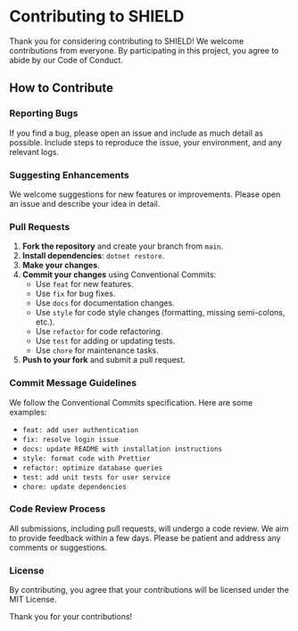 # Contributing to SHIELD

Thank you for considering contributing to SHIELD! We welcome contributions from everyone. By participating in this project, you agree to abide by our Code of Conduct.

## How to Contribute

### Reporting Bugs

If you find a bug, please open an issue and include as much detail as possible. Include steps to reproduce the issue, your environment, and any relevant logs.

### Suggesting Enhancements

We welcome suggestions for new features or improvements. Please open an issue and describe your idea in detail.

### Pull Requests

1. **Fork the repository** and create your branch from `main`.
2. **Install dependencies**: `dotnet restore`.
3. **Make your changes**.
4. **Commit your changes** using Conventional Commits:
   - Use `feat` for new features.
   - Use `fix` for bug fixes.
   - Use `docs` for documentation changes.
   - Use `style` for code style changes (formatting, missing semi-colons, etc.).
   - Use `refactor` for code refactoring.
   - Use `test` for adding or updating tests.
   - Use `chore` for maintenance tasks.
5. **Push to your fork** and submit a pull request.

### Commit Message Guidelines

We follow the Conventional Commits specification. Here are some examples:

- `feat: add user authentication`
- `fix: resolve login issue`
- `docs: update README with installation instructions`
- `style: format code with Prettier`
- `refactor: optimize database queries`
- `test: add unit tests for user service`
- `chore: update dependencies`

### Code Review Process

All submissions, including pull requests, will undergo a code review. We aim to provide feedback within a few days. Please be patient and address any comments or suggestions.

### License

By contributing, you agree that your contributions will be licensed under the MIT License.

Thank you for your contributions!
